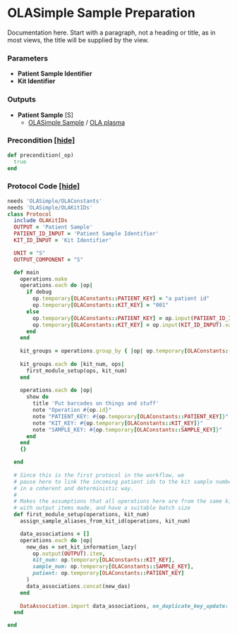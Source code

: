 # OLASimple Sample Preparation

Documentation here. Start with a paragraph, not a heading or title, as in most views, the title will be supplied by the view.


### Parameters

- **Patient Sample Identifier** 
- **Kit Identifier** 

### Outputs


- **Patient Sample** [S]  
  - <a href='#' onclick='easy_select("Sample Types", "OLASimple Sample")'>OLASimple Sample</a> / <a href='#' onclick='easy_select("Containers", "OLA plasma")'>OLA plasma</a>

### Precondition <a href='#' id='precondition'>[hide]</a>
```ruby
def precondition(_op)
  true
end
```

### Protocol Code <a href='#' id='protocol'>[hide]</a>
```ruby
needs 'OLASimple/OLAConstants'
needs 'OLASimple/OLAKitIDs'
class Protocol
  include OLAKitIDs
  OUTPUT = 'Patient Sample'
  PATIENT_ID_INPUT = 'Patient Sample Identifier'
  KIT_ID_INPUT = 'Kit Identifier'

  UNIT = "S"
  OUTPUT_COMPONENT = "S"

  def main
    operations.make
    operations.each do |op|
      if debug
        op.temporary[OLAConstants::PATIENT_KEY] = "a patient id"
        op.temporary[OLAConstants::KIT_KEY] = "001"
      else
        op.temporary[OLAConstants::PATIENT_KEY] = op.input(PATIENT_ID_INPUT).value
        op.temporary[OLAConstants::KIT_KEY] = op.input(KIT_ID_INPUT).value
      end
    end
    
    kit_groups = operations.group_by { |op| op.temporary[OLAConstants::KIT_KEY] }
    
    kit_groups.each do |kit_num, ops|
      first_module_setup(ops, kit_num)
    end
    
    operations.each do |op|
      show do
        title 'Put barcodes on things and stuff'
        note "Operation #{op.id}"
        note "PATIENT_KEY: #{op.temporary[OLAConstants::PATIENT_KEY]}"
        note "KIT_KEY: #{op.temporary[OLAConstants::KIT_KEY]}"
        note "SAMPLE_KEY: #{op.temporary[OLAConstants::SAMPLE_KEY]}"
      end
    end
    {}

  end
  
  # Since this is the first protocol in the workflow, we
  # pause here to link the incoming patient ids to the kit sample numbers
  # in a coherent and deterministic way.
  #
  # Makes the assumptions that all operations here are from the same kit
  # with output items made, and have a suitable batch size
  def first_module_setup(operations, kit_num)
    assign_sample_aliases_from_kit_id(operations, kit_num)

    data_associations = []
    operations.each do |op|
      new_das = set_kit_information_lazy(
        op.output(OUTPUT).item,
        kit_num: op.temporary[OLAConstants::KIT_KEY], 
        sample_num: op.temporary[OLAConstants::SAMPLE_KEY], 
        patient: op.temporary[OLAConstants::PATIENT_KEY]
      )
      data_associations.concat(new_das)
    end
    
    DataAssociation.import data_associations, on_duplicate_key_update: [:object]
  end

end

```
